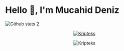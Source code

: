 # Hello 👋, I'm Mucahid Deniz
![Github stats 2](https://github-readme-stats.vercel.app/api?username=kripteks&show_icons=true&theme=radical)

<p align="center"> <a href="https://github.com/ryo-ma/github-profile-trophy"><img src="https://github-profile-trophy.vercel.app/?username=Kripteks" alt="Kripteks" /></a> </p>

<p align="center"><img src="https://github-readme-stats.vercel.app/api/top-langs?username=Kripteks&show_icons=true&locale=en&layout=compact" alt="Kripteks" /></p>
